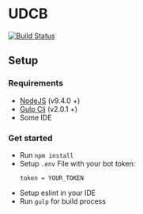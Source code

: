 # UDCB

[![Build Status](https://travis-ci.org/UDCBOT/bot.svg?branch=master)](https://travis-ci.org/UDCBOT/bot)

## Setup

### Requirements
* [NodeJS](https://nodejs.org/en/) (v9.4.0 +)
* [Gulp Cli](https://gulpjs.com/) (v2.0.1 +)
* Some IDE

### Get started
* Run `npm install`
* Setup `.env` File with your bot token:
    ```
    token = YOUR_TOKEN
    ```
* Setup eslint in your IDE
* Run `gulp` for build process
